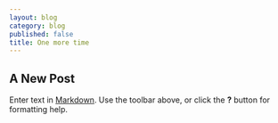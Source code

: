 ```yaml
---
layout: blog
category: blog
published: false
title: One more time
---
```


## A New Post

Enter text in [Markdown](http://daringfireball.net/projects/markdown/). Use the toolbar above, or click the **?** button for formatting help.

